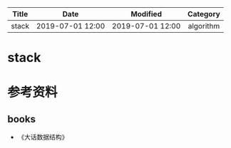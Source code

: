 | Title                | Date             | Modified         | Category          |
|:--------------------:|:----------------:|:----------------:|:-----------------:|
| stack            | 2019-07-01 12:00 | 2019-07-01 12:00 | algorithm         |

# stack

# 参考资料
## books
- 《大话数据结构》